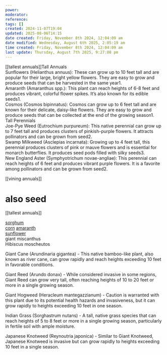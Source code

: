 ```yaml
---
power: 
moderator: 
reference: 
tags: []
created: 2024-11-07T19:04
updated: 2025-08-06T14:15
date created: Friday, November 8th 2024, 12:04:09 am
date modified: Wednesday, August 6th 2025, 2:05:19 am
time created: Friday, November 8th 2024, 12:04:09 am
last update: Thursday, August 7th 2025, 9:27:08 pm
---
```

[[tallest annuals]]Tall Annuals  
Sunflowers (Helianthus annuus): These can grow up to 10 feet tall and are popular for their large, bright yellow flowers. They are easy to grow and produce seeds that can be harvested in the same year1.  
Amaranth (Amaranthus spp.): This plant can reach heights of 6-8 feet and produces vibrant, colorful flower spikes. It’s also known for its edible seeds1.  
Cosmos (Cosmos bipinnatus): Cosmos can grow up to 6 feet tall and are known for their delicate, daisy-like flowers. They are easy to grow and produce seeds that can be collected at the end of the growing season1.  
Tall Perennials  
Joe-Pye Weed (Eutrochium purpureum): This native perennial can grow up to 7 feet tall and produces clusters of pinkish-purple flowers. It attracts pollinators and can be grown from seed2.  
Swamp Milkweed (Asclepias incarnata): Growing up to 4 feet tall, this perennial produces clusters of pink or mauve flowers and is essential for monarch butterflies. It produces seed pods filled with silky seeds3.  
New England Aster (Symphyotrichum novae-angliae): This perennial can reach heights of 6 feet and produces vibrant purple flowers. It is a favorite among pollinators and can be grown from seed2.

[[vining annuals]]
# also seed

[[tallest annuals]]

[sorghum](https://localhost/tiki-26.2/tiki-editpage.php?page=sorghum)  
[corn](https://localhost/tiki-26.2/tiki-index.php?page=corn "corn")
[amaranth](https://localhost/tiki-26.2/tiki-index.php?page=amaranth "amaranth")  
[sunflower](https://localhost/tiki-26.2/tiki-editpage.php?page=sunflower)  
giant miscanthus  
Hibiscus moscheutos

Giant Cane (Arundinaria gigantea) - This native bamboo-like plant, also known as river cane, can grow rapidly and reach heights exceeding 10 feet in favorable conditions.

Giant Reed (Arundo donax) - While considered invasive in some regions, Giant Reed can grow very tall, often reaching heights of 10 to 20 feet or more in a single growing season.

Giant Hogweed (Heracleum mantegazzianum) - Caution is warranted with this plant due to its potential health hazards and invasiveness, but it can grow rapidly to heights exceeding 10 feet in one season.

Indian Grass (Sorghastrum nutans) - A tall, native grass species that can reach heights of 5 to 8 feet or more in a single growing season, particularly in fertile soil with ample moisture.

Japanese Knotweed (Reynoutria japonica) - Similar to Giant Knotweed, Japanese Knotweed is invasive but can grow rapidly to heights exceeding 10 feet in a single season.
